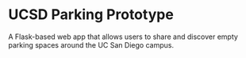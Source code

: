 UCSD Parking Prototype
======================

A Flask-based web app that allows users to share and discover empty parking spaces around the UC San Diego campus.